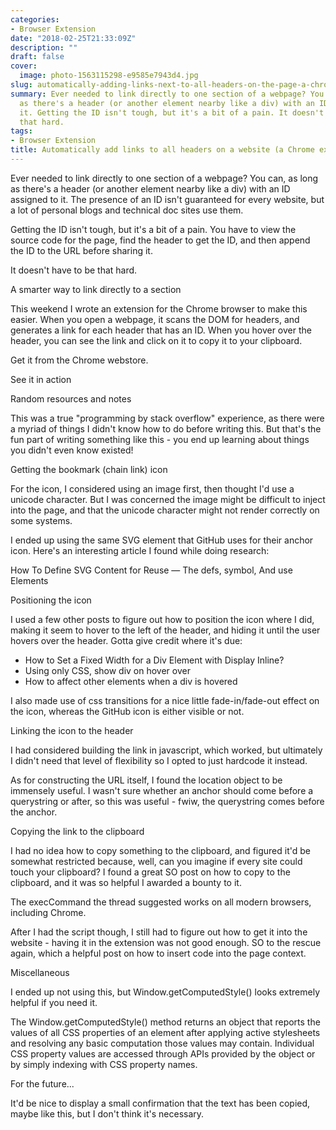 ```yaml
---
categories:
- Browser Extension
date: "2018-02-25T21:33:09Z"
description: ""
draft: false
cover:
  image: photo-1563115298-e9585e7943d4.jpg
slug: automatically-adding-links-next-to-all-headers-on-the-page-a-chrome-extension
summary: Ever needed to link directly to one section of a webpage? You can, as long
  as there's a header (or another element nearby like a div) with an ID assigned to
  it. Getting the ID isn't tough, but it's a bit of a pain. It doesn't have to be
  that hard.
tags:
- Browser Extension
title: Automatically add links to all headers on a website (a Chrome extension)
---
```



Ever needed to link directly to one section of a webpage? You can, as long as there's a header (or another element nearby like a div) with an ID assigned to it. The presence of an ID isn't guaranteed for every website, but a lot of personal blogs and technical doc sites use them.

Getting the ID isn't tough, but it's a bit of a pain. You have to view the source code for the page, find the header to get the ID, and then append the ID to the URL before sharing it.

It doesn't have to be that hard.


A smarter way to link directly to a section

This weekend I wrote an extension for the Chrome browser to make this easier. When you open a webpage, it scans the DOM for headers, and generates a link for each header that has an ID. When you hover over the header, you can see the link and click on it to copy it to your clipboard.

Get it from the Chrome webstore.


See it in action


Random resources and notes

This was a true "programming by stack overflow" experience, as there were a myriad of things I didn't know how to do before writing this. But that's the fun part of writing something like this - you end up learning about things you didn't even know existed!


Getting the bookmark (chain link) icon

For the icon, I considered using an image first, then thought I'd use a unicode character. But I was concerned the image might be difficult to inject into the page, and that the unicode character might not render correctly on some systems.

I ended up using the same SVG element that GitHub uses for their anchor icon. Here's an interesting article I found while doing research:

How To Define SVG Content for Reuse — The defs, symbol, And use Elements


Positioning the icon

I used a few other posts to figure out how to position the icon where I did, making it seem to hover to the left of the header, and hiding it until the user hovers over the header. Gotta give credit where it's due:

 * How to Set a Fixed Width for a Div Element with Display Inline?
 * Using only CSS, show div on hover over <a>
 * How to affect other elements when a div is hovered

I also made use of css transitions for a nice little fade-in/fade-out effect on the icon, whereas the GitHub icon is either visible or not.


Linking the icon to the header

I had considered building the link in javascript, which worked, but ultimately I didn't need that level of flexibility so I opted to just hardcode it instead.

As for constructing the URL itself, I found the location object to be immensely useful. I wasn't sure whether an anchor should come before a querystring or after, so this was useful - fwiw, the querystring comes before the anchor.


Copying the link to the clipboard

I had no idea how to copy something to the clipboard, and figured it'd be somewhat restricted because, well, can you imagine if every site could touch your clipboard? I found a great SO post on how to copy to the clipboard, and it was so helpful I awarded a bounty to it.

The execCommand the thread suggested works on all modern browsers, including Chrome.

After I had the script though, I still had to figure out how to get it into the website - having it in the extension was not good enough. SO to the rescue again, which a helpful post on how to insert code into the page context.


Miscellaneous

I ended up not using this, but Window.getComputedStyle() looks extremely helpful if you need it.

The Window.getComputedStyle() method returns an object that reports the values of all CSS properties of an element after applying active stylesheets and resolving any basic computation those values may contain. Individual CSS property values are accessed through APIs provided by the object or by simply indexing with CSS property names.


For the future...

It'd be nice to display a small confirmation that the text has been copied, maybe like this, but I don't think it's necessary.
